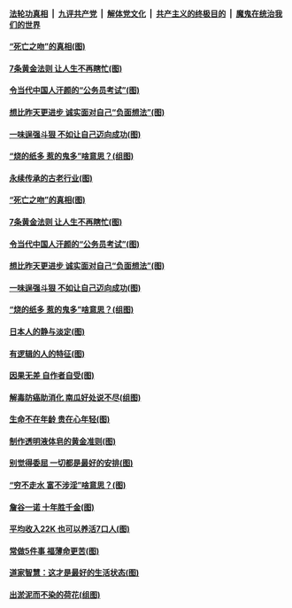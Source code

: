####  [法轮功真相](../../../../basic/blob/master/README.md?t=07040702) &nbsp;|&nbsp; [九评共产党](../../../../9ping.md/blob/master/README.md?t=07040702) &nbsp;|&nbsp; [解体党文化](../../../../jtdwh.md/blob/master/README.md?t=07040702)  &nbsp;|&nbsp; [共产主义的终极目的](../../../../gczydzjmd.md/blob/master/README.md?t=07040702) &nbsp;|&nbsp; [魔鬼在统治我们的世界](../../../../mgztzwmdsj.md/blob/master/README.md?t=07040702) 

#### [“死亡之吻”的真相(图)](../pages/p8/938205.md?t=07040702) 

#### [7条黄金法则 让人生不再瞎忙(图)](../pages/p8/938472.md?t=07040702) 

#### [令当代中国人汗颜的“公务员考试”(图)](../pages/p8/938246.md?t=07040702) 

#### [想比昨天更进步 诚实面对自己“负面想法”(图)](../pages/p8/938419.md?t=07040702) 

#### [一味逞强斗狠 不如让自己迈向成功(图)](../pages/p8/937701.md?t=07040702) 

#### [“烧的纸多 惹的鬼多”啥意思？(组图)](../pages/p8/938393.md?t=07040702) 

#### [永续传承的古老行业(图)](../pages/p8/938548.md?t=07040702) 

#### [“死亡之吻”的真相(图)](../pages/p8/938205.md?t=07040702) 

#### [7条黄金法则 让人生不再瞎忙(图)](../pages/p8/938472.md?t=07040702) 

#### [令当代中国人汗颜的“公务员考试”(图)](../pages/p8/938246.md?t=07040702) 

#### [想比昨天更进步 诚实面对自己“负面想法”(图)](../pages/p8/938419.md?t=07040702) 

#### [一味逞强斗狠 不如让自己迈向成功(图)](../pages/p8/937701.md?t=07040702) 

#### [“烧的纸多 惹的鬼多”啥意思？(组图)](../pages/p8/938393.md?t=07040702) 

#### [日本人的静与淡定(图)](../pages/p8/936769.md?t=07040702) 

#### [有逻辑的人的特征(图)](../pages/p8/938239.md?t=07040702) 

#### [因果无差 自作者自受(图)](../pages/p8/938272.md?t=07040702) 

#### [解毒防癌助消化 南瓜好处说不尽(组图)](../pages/p8/937975.md?t=07040702) 

#### [生命不在年龄 贵在心年轻(图)](../pages/p8/937698.md?t=07040702) 

#### [制作透明液体皂的黄金准则(图)](../pages/p8/938207.md?t=07040702) 

#### [别觉得委屈 一切都是最好的安排(图)](../pages/p8/921940.md?t=07040702) 

#### [“穷不走水 富不涉淫”啥意思？(图)](../pages/p8/938176.md?t=07040702) 

#### [詹谷一诺 十年胜千金(图)](../pages/p8/937705.md?t=07040702) 

#### [平均收入22K 也可以养活7口人(图)](../pages/p8/938104.md?t=07040702) 

#### [常做5件事 福薄命更苦(图)](../pages/p8/937990.md?t=07040702) 

#### [道家智慧：这才是最好的生活状态(图)](../pages/p8/900827.md?t=07040702) 

#### [出淤泥而不染的荷花(组图)](../pages/p8/937863.md?t=07040702) 

